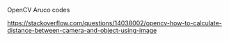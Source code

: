 OpenCV Aruco codes

https://stackoverflow.com/questions/14038002/opencv-how-to-calculate-distance-between-camera-and-object-using-image
